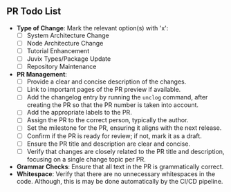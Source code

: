 ## PR Todo List

- **Type of Change**: Mark the relevant option(s) with 'x':
  - [ ] System Architecture Change
  - [ ] Node Architecture Change
  - [ ] Tutorial Enhancement
  - [ ] Juvix Types/Package Update
  - [ ] Repository Maintenance
- **PR Management**:
  - [ ] Provide a clear and concise description of the changes.
  - [ ] Link to important pages of the PR preview if available.
  - [ ] Add the changelog entry by running the `unclog` command, after creating
    the PR so that the PR number is taken into account.
  - [ ] Add the appropriate labels to the PR.
  - [ ] Assign the PR to the correct person, typically the author.
  - [ ] Set the milestone for the PR, ensuring it aligns with the next release.
  - [ ] Confirm if the PR is ready for review; if not, mark it as a draft.
  - [ ] Ensure the PR title and description are clear and concise.
  - [ ] Verify that changes are closely related to the PR title and description,
    focusing on a single change topic per PR.
- **Grammar Checks**: Ensure that all text in the PR is grammatically correct.
- **Whitespace**: Verify that there are no unnecessary whitespaces in the
  code. Although, this is may be done automatically by the CI/CD pipeline.

